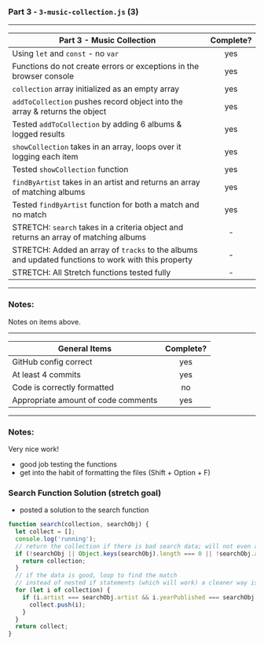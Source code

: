### Part 3 - `3-music-collection.js` (3)

---

| Part 3 - Music Collection                                                                          | Complete? |
| -------------------------------------------------------------------------------------------------- | :-------: |
| Using `let` and `const` - no `var`                                                                 |    yes    |
| Functions do not create errors or exceptions in the browser console                                |    yes    |
| `collection` array initialized as an empty array                                                   |    yes    |
| `addToCollection` pushes record object into the array & returns the object                         |    yes    |
| Tested `addToCollection` by adding 6 albums & logged results                                       |    yes    |
| `showCollection` takes in an array, loops over it logging each item                                |    yes    |
| Tested `showCollection` function                                                                   |    yes    |
| `findByArtist` takes in an artist and returns an array of matching albums                          |    yes    |
| Tested `findByArtist` function for both a match and no match                                       |    yes    |
| STRETCH: `search` takes in a criteria object and returns an array of matching albums               |     -     |
| STRETCH: Added an array of `tracks` to the albums and updated functions to work with this property |     -     |
| STRETCH: All Stretch functions tested fully                                                        |     -     |

---

### Notes:

Notes on items above.

---

| General Items                       | Complete? |
| ----------------------------------- | :-------: |
| GitHub config correct               |    yes    |
| At least 4 commits                  |    yes    |
| Code is correctly formatted         |    no     |
| Appropriate amount of code comments |    yes    |

---

### Notes:

Very nice work!

- good job testing the functions
- get into the habit of formatting the files (Shift + Option + F)

### Search Function Solution (stretch goal)

- posted a solution to the search function

```js
function search(collection, searchObj) {
  let collect = [];
  console.log('running');
  // return the collection if there is bad search data; will not even attempt the loop
  if (!searchObj || Object.keys(searchObj).length === 0 || !searchObj.artist || !searchObj.yearPublished) {
    return collection;
  }
  // if the data is good, loop to find the match
  // instead of nested if statements (which will work) a cleaner way is put on one line
  for (let i of collection) {
    if (i.artist === searchObj.artist && i.yearPublished === searchObj.yearPublished) {
      collect.push(i);
    }
  }
  return collect;
}
```

